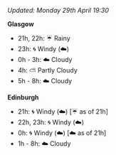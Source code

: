 *Updated: Monday 29th April 19:30*

**Glasgow**

* 21h, 22h: :umbrella: Rainy
* 23h: :cyclone: Windy (:cloud:)
* 0h - 3h: :cloud: Cloudy
* 4h: :partly_sunny: Partly Cloudy
* 5h - 8h: :cloud: Cloudy

**Edinburgh**

* 21h: :cyclone: Windy (:cloud:) [:umbrella: as of 21h]
* 22h, 23h: :cyclone: Windy (:cloud:)
* 0h: :cyclone: Windy (:cloud:) [:cloud: as of 21h]
* 1h - 8h: :cloud: Cloudy
